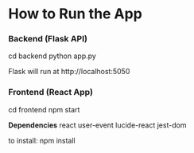 # How to Run the App

### Backend (Flask API)
cd backend
python app.py

Flask will run at http://localhost:5050

### Frontend (React App)
cd frontend
npm start

**Dependencies**
react
user-event
lucide-react
jest-dom

to install:
npm install